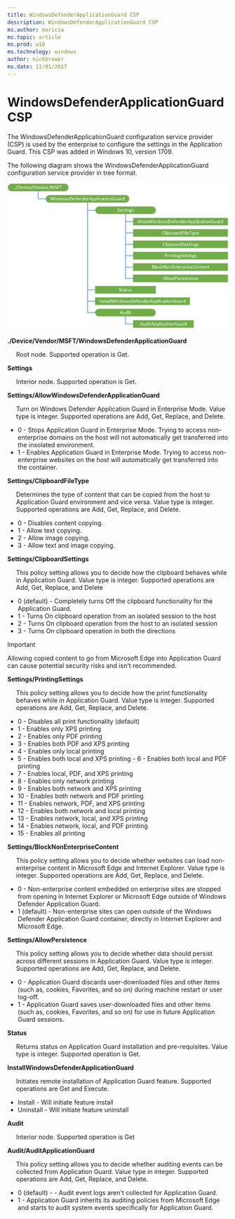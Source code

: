 ```yaml
---
title: WindowsDefenderApplicationGuard CSP
description: WindowsDefenderApplicationGuard CSP
ms.author: maricia
ms.topic: article
ms.prod: w10
ms.technology: windows
author: nickbrower
ms.date: 11/01/2017
---
```


# WindowsDefenderApplicationGuard CSP


The WindowsDefenderApplicationGuard configuration service provider (CSP) is used by the enterprise to configure the settings in the Application Guard. This CSP was added in Windows 10, version 1709.

The following diagram shows the WindowsDefenderApplicationGuard configuration service provider in tree format.

![windowsdefenderapplicationguard csp](images/provisioning-csp-windowsdefenderapplicationguard.png)

<a href="" id="windowsdefenderapplicationguard"></a>**./Device/Vendor/MSFT/WindowsDefenderApplicationGuard**  
<p style="margin-left: 20px">Root node. Supported operation is Get.</p>
<p style="margin-left: 20px"></p>

<a href="" id="settings"></a>**Settings**  
<p style="margin-left: 20px">Interior node. Supported operation is Get.</p>

<a href="" id="allowwindowsdefenderapplicationguard"></a>**Settings/AllowWindowsDefenderApplicationGuard**  
<p style="margin-left: 20px">Turn on Windows Defender Application Guard in Enterprise Mode. Value type is integer. Supported operations are Add, Get, Replace, and Delete.</p>
 
 - 0 - Stops Application Guard in Enterprise Mode. Trying to access non-enterprise domains on the host will not automatically get transferred into the insolated environment.
 - 1 - Enables Application Guard in Enterprise Mode. Trying to access non-enterprise websites on the host will automatically get transferred into the container. 

<a href="" id="clipboardfiletype"></a>**Settings/ClipboardFileType**  
<p style="margin-left: 20px">Determines the type of content that can be copied from the host to Application Guard environment and vice versa. Value type is integer. Supported operations are Add, Get, Replace, and Delete.</p>

- 0 - Disables content copying. 
- 1 - Allow text copying.
- 2 - Allow image copying.
- 3 - Allow text and image copying.

<a href="" id="clipboardsettings"></a>**Settings/ClipboardSettings**  
<p style="margin-left: 20px">This policy setting allows you to decide how the clipboard behaves while in Application Guard. Value type is integer. Supported operations are Add, Get, Replace, and Delete</p>

- 0 (default) - Completely turns Off the clipboard functionality for the Application Guard.
- 1 - Turns On clipboard operation from an isolated session to the host
- 2 - Turns On clipboard operation from the host to an isolated session
- 3 - Turns On clipboard operation in both the directions

> [!Important]  
> Allowing copied content to go from Microsoft Edge into Application Guard can cause potential security risks and isn't recommended. 

<a href="" id="printingsettings"></a>**Settings/PrintingSettings**  
<p style="margin-left: 20px">This policy setting allows you to decide how the print functionality behaves while in Application Guard. Value type is integer. Supported operations are Add, Get, Replace, and Delete.</p>

- 0 - Disables all print functionality (default)
- 1 - Enables only XPS printing
- 2 - Enables only PDF printing
- 3 - Enables both PDF and XPS printing
- 4 - Enables only local printing
- 5 - Enables both local and XPS printing    - 6 - Enables both local and PDF printing
- 7 - Enables local, PDF, and XPS printing
- 8 - Enables only network printing
- 9 - Enables both network and XPS printing
- 10 - Enables both network and PDF printing
- 11 - Enables network, PDF, and XPS printing
- 12 - Enables both network and local printing
- 13 - Enables network, local, and XPS printing
- 14 - Enables network, local, and PDF printing
- 15 - Enables all printing

<a href="" id="blocknonenterprisecontent"></a>**Settings/BlockNonEnterpriseContent**  
<p style="margin-left: 20px">This policy setting allows you to decide whether websites can load non-enterprise content in Microsoft Edge and Internet Explorer. Value type is integer. Supported operations are Add, Get, Replace, and Delete.</p>

- 0 - Non-enterprise content embedded on enterprise sites are stopped from opening in Internet Explorer or Microsoft Edge outside of Windows Defender Application Guard.
- 1 (default) -  Non-enterprise sites can open outside of the Windows Defender Application Guard container, directly in Internet Explorer and Microsoft Edge.

<a href="" id="allowpersistence"></a>**Settings/AllowPersistence**  
<p style="margin-left: 20px">This policy setting allows you to decide whether data should persist across different sessions in Application Guard. Value type is integer. Supported operations are Add, Get, Replace, and Delete.</p>

- 0 - Application Guard discards user-downloaded files and other items (such as, cookies, Favorites, and so on) during machine restart or user log-off.
- 1 - Application Guard saves user-downloaded files and other items (such as, cookies, Favorites, and so on) for use in future Application Guard sessions.

<a href="" id="status"></a>**Status**  
<p style="margin-left: 20px">Returns status on Application Guard installation and pre-requisites. Value type is integer. Supported operation is Get.</p>

<a href="" id="installwindowsdefenderapplicationguard"></a>**InstallWindowsDefenderApplicationGuard**  
<p style="margin-left: 20px">Initiates remote installation of Application Guard feature. Supported operations are Get and Execute.</p>

- Install - Will initiate feature install
- Uninstall - Will initiate feature uninstall

<a href="" id="audit"></a>**Audit**  
<p style="margin-left: 20px">Interior node. Supported operation is Get</p>

<a href="" id="auditapplicationguard"></a>**Audit/AuditApplicationGuard**  
<p style="margin-left: 20px">This policy setting allows you to decide whether auditing events can be collected from Application Guard. Value type in integer. Supported operations are Add, Get, Replace, and Delete.</p>

- 0 (default) - - Audit event logs aren't collected for Application Guard.
- 1 - Application Guard inherits its auditing policies from Microsoft Edge and starts to audit system events specifically for Application Guard.
